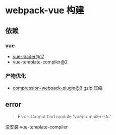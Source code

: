 # webpack-vue 构建

## 依赖

### vue

- [vue-loader@17](https://vue-loader.vuejs.org/)
- vue-template-compiler@2

### 产物优化

- [compression-webpack-plugin@9](https://www.npmjs.com/package/compression-webpack-plugin) gzip 压缩

## error

> Error: Cannot find module 'vue/compiler-sfc'

没安装 vue-template-compiler
